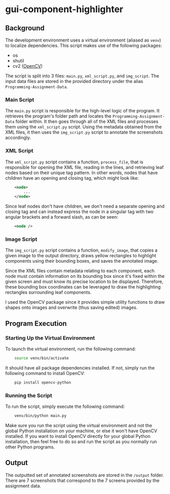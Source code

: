# gui-component-highlighter

## Background

The development environment uses a virtual environment (aliased as `venv`) to localize dependencies. This script makes use of the following packages:

- os
- shutil
- cv2 ([OpenCV](https://opencv.org/))

The script is split into 3 files: `main.py`, `xml_script.py`, and `img_script`. The input data files are stored in the provided directory under the alias `Programming-Assignment-Data`.


### Main Script

The `main.py` script is responsible for the high-level logic of the program. It retrieves the program's folder path and locates the `Programming-Assignment-Data` folder within. It then goes through all of the XML files and processes them using the `xml_script.py` script. Using the metadata obtained from the XML files, it then uses the `img_script.py` script to annotate the screenshots accordingly. 


### XML Script

The `xml_script.py` script contains a function, `process_file`, that is responsible for opening the XML file, reading in the lines, and retrieving leaf nodes based on their unique tag pattern. In other words, nodes that have children have an opening and closing tag, which might look like:

```xml
    <node>
        ...
    </node>
```

Since leaf nodes don't have children, we don't need a separate opening and closing tag and can instead express the node in a singular tag with two angular brackets and a forward slash, as can be seen:

```xml
    <node />
```

### Image Script

The `img_script.py` script contains a function, `modify_image`, that copies a given image to the output directory, draws yellow rectangles to highlight components using their bounding boxes, and saves the annotated image.

Since the XML files contain metadata relating to each component, each node must contain information on its bounding box since it's fixed within the given screen and must know its precise location to be displayed. Therefore, these bounding box coordinates can be leveraged to draw the highlighting rectangles surrounding leaf components.

I used the OpenCV package since it provides simple utility functions to draw shapes onto images and overwrite (thus saving edited) images.


## Program Execution

### Starting Up the Virtual Environment

To launch the virtual environment, run the following command:

```bash
    source venv/bin/activate
```

It should have all package dependencies installed. If not, simply run the following command to install OpenCV:

```bash
    pip install opencv-python
```

### Running the Script

To run the script, simply execute the following command:

```bash
    venv/bin/python main.py
```

Make sure you run the script using the virtual environment and not the global Python installation on your machine, or else it won't have OpenCV installed. If you want to install OpenCV directly for your global Python installation, then feel free to do so and run the script as you normally run other Python programs.


## Output

The outputted set of annotated screenshots are stored in the `/output` folder. There are 7 screenshots that correspond to the 7 screens provided by the assignment data.
